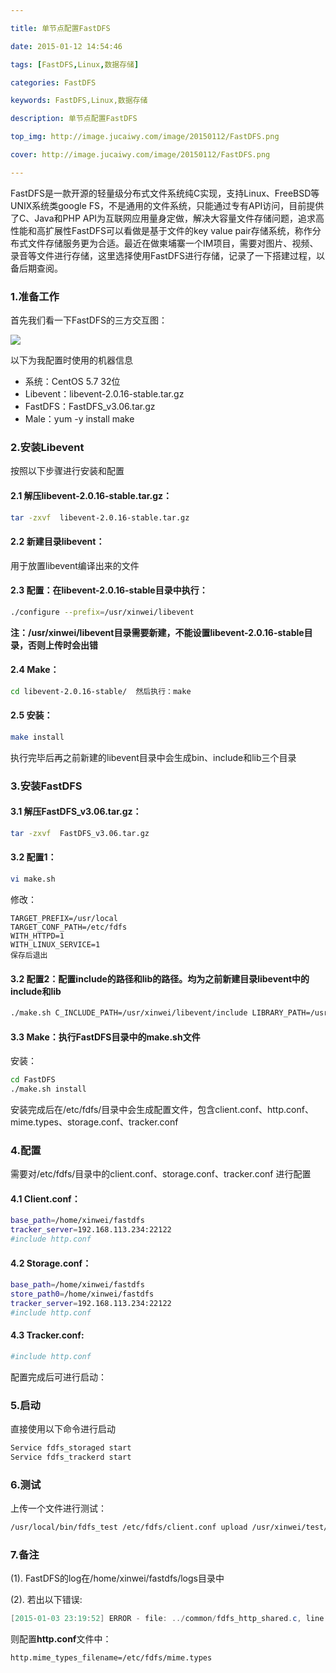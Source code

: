 ```yaml
---

title: 单节点配置FastDFS

date: 2015-01-12 14:54:46

tags: [FastDFS,Linux,数据存储]

categories: FastDFS

keywords: FastDFS,Linux,数据存储

description: 单节点配置FastDFS

top_img: http://image.jucaiwy.com/image/20150112/FastDFS.png

cover: http://image.jucaiwy.com/image/20150112/FastDFS.png

---
```


FastDFS是一款开源的轻量级分布式文件系统纯C实现，支持Linux、FreeBSD等UNIX系统类google FS，不是通用的文件系统，只能通过专有API访问，目前提供了C、Java和PHP API为互联网应用量身定做，解决大容量文件存储问题，追求高性能和高扩展性FastDFS可以看做是基于文件的key value pair存储系统，称作分布式文件存储服务更为合适。最近在做柬埔寨一个IM项目，需要对图片、视频、录音等文件进行存储，这里选择使用FastDFS进行存储，记录了一下搭建过程，以备后期查阅。

### 1.准备工作

首先我们看一下FastDFS的三方交互图：

![](http://image.jucaiwy.com/image/20150112/FastDFS.png)


以下为我配置时使用的机器信息

- 系统：CentOS 5.7 32位
- Libevent：libevent-2.0.16-stable.tar.gz
- FastDFS：FastDFS_v3.06.tar.gz
- Male：yum -y install make

### 2.安装Libevent

按照以下步骤进行安装和配置

#### 2.1 解压libevent-2.0.16-stable.tar.gz：
```bash
tar -zxvf  libevent-2.0.16-stable.tar.gz
```
#### 2.2 新建目录libevent：

用于放置libevent编译出来的文件

#### 2.3 配置：在libevent-2.0.16-stable目录中执行：

```bash
./configure --prefix=/usr/xinwei/libevent
```

**注：/usr/xinwei/libevent目录需要新建，不能设置libevent-2.0.16-stable目录，否则上传时会出错**

#### 2.4 Make：
```bash
cd libevent-2.0.16-stable/  然后执行：make
```

#### 2.5 安装：
```bash
make install
```

执行完毕后再之前新建的libevent目录中会生成bin、include和lib三个目录

### 3.安装FastDFS

#### 3.1 解压FastDFS_v3.06.tar.gz：
```bash
tar -zxvf  FastDFS_v3.06.tar.gz
```
#### 3.2 配置1：

```bash
vi make.sh
```
修改：

```
TARGET_PREFIX=/usr/local
TARGET_CONF_PATH=/etc/fdfs
WITH_HTTPD=1	
WITH_LINUX_SERVICE=1
保存后退出
```

#### 3.2 配置2：配置include的路径和lib的路径。均为之前新建目录libevent中的include和lib

```bash
./make.sh C_INCLUDE_PATH=/usr/xinwei/libevent/include LIBRARY_PATH=/usr/xinwei/libevent/lib
```

#### 3.3 Make：执行FastDFS目录中的make.sh文件  

安装：

```bash
cd FastDFS
./make.sh install
```

安装完成后在/etc/fdfs/目录中会生成配置文件，包含client.conf、http.conf、mime.types、storage.conf、tracker.conf 

### 4.配置
需要对/etc/fdfs/目录中的client.conf、storage.conf、tracker.conf 进行配置

#### 4.1 Client.conf：
	
```bash
base_path=/home/xinwei/fastdfs
tracker_server=192.168.113.234:22122
#include http.conf
```
	
#### 4.2 Storage.conf：
```bash
base_path=/home/xinwei/fastdfs
store_path0=/home/xinwei/fastdfs	
tracker_server=192.168.113.234:22122
#include http.conf	
```
	
	
#### 4.3 Tracker.conf:
	
```bash
#include http.conf
```

配置完成后可进行启动：

### 5.启动

直接使用以下命令进行启动

```bash
Service fdfs_storaged start
Service fdfs_trackerd start

```
	

### 6.测试
上传一个文件进行测试：

```bash
/usr/local/bin/fdfs_test /etc/fdfs/client.conf upload /usr/xinwei/test/test 
```

### 7.备注
(1).  FastDFS的log在/home/xinwei/fastdfs/logs目录中

(2).  若出以下错误:

```java
[2015-01-03 23:19:52] ERROR - file: ../common/fdfs_http_shared.c, line: 128, param "http.mime_types_filename" not exist or is empty
```

则配置**http.conf**文件中：

```
http.mime_types_filename=/etc/fdfs/mime.types
```

 

 

 

 

 